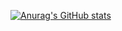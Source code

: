[![Anurag's GitHub stats](https://github-readme-stats.vercel.app/api?username=Nullix&show_icons=true&theme=default&include_all_commits=true&hide=contribs,prs)](https://github.com/anuraghazra/github-readme-stats)
